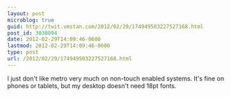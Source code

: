 ```yaml
---
layout: post
microblog: true
guid: http://twit.vmstan.com/2012/02/29/174949503227527168.html
post_id: 3038094
date: 2012-02-29T14:09:46-0600
lastmod: 2012-02-29T14:09:46-0600
type: post
url: /2012/02/29/174949503227527168.html
---
```

I just don't like metro very much on non-touch enabled systems. It's fine on phones or tablets, but my desktop doesn't need 18pt fonts.
